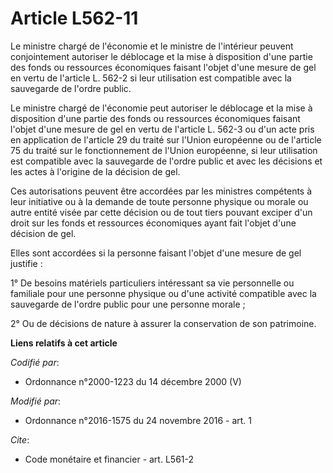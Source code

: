 # Article L562-11

Le ministre chargé de l'économie et le ministre de l'intérieur peuvent conjointement autoriser le déblocage et la mise à
disposition d'une partie des fonds ou ressources économiques faisant l'objet d'une mesure de gel en vertu de l'article L.
562-2 si leur utilisation est compatible avec la sauvegarde de l'ordre public.

Le ministre chargé de l'économie peut autoriser le déblocage et la mise à disposition d'une partie des fonds ou ressources
économiques faisant l'objet d'une mesure de gel en vertu de l'article L. 562-3 ou d'un acte pris en application de l'article
29 du traité sur l'Union européenne ou de l'article 75 du traité sur le fonctionnement de l'Union européenne, si leur
utilisation est compatible avec la sauvegarde de l'ordre public et avec les décisions et les actes à l'origine de la décision
de gel.

Ces autorisations peuvent être accordées par les ministres compétents à leur initiative ou à la demande de toute personne
physique ou morale ou autre entité visée par cette décision ou de tout tiers pouvant exciper d'un droit sur les fonds et
ressources économiques ayant fait l'objet d'une décision de gel.

Elles sont accordées si la personne faisant l'objet d'une mesure de gel justifie :

1° De besoins matériels particuliers intéressant sa vie personnelle ou familiale pour une personne physique ou d'une activité
compatible avec la sauvegarde de l'ordre public pour une personne morale ;

2° Ou de décisions de nature à assurer la conservation de son patrimoine.

**Liens relatifs à cet article**

_Codifié par_:

  - Ordonnance n°2000-1223 du 14 décembre 2000 (V)

_Modifié par_:

  - Ordonnance n°2016-1575 du 24 novembre 2016 - art. 1

_Cite_:

  - Code monétaire et financier - art. L561-2
